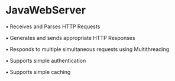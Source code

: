 # JavaWebServer
•	Receives and Parses HTTP Requests 

•	Generates and sends appropriate HTTP Responses 

•	Responds to multiple simultaneous requests using Multithreading

•	Supports simple authentication 

•	Supports simple caching